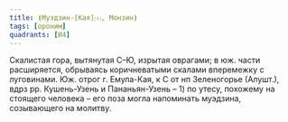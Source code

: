 ```yaml
---
title: ⦗Муэдзин-[Кая]⒯, Монзин⦘
tags: [ороним]
quadrants: [И4]
---
```


Скалистая гора, вытянутая С–Ю, изрытая оврагами; в юж. части расширяется,
обрываясь коричневатыми скалами вперемежку с луговинами. Юж. отрог г. Емула-Кая,
к С от нп Зеленогорье (Алушт.), вдрз рр. Кушень-Узень и Пананьян-Узень – 1) по
утесу, похожему на стоящего человека – его поза могла напоминать муэдзина,
созывающего на молитву.
